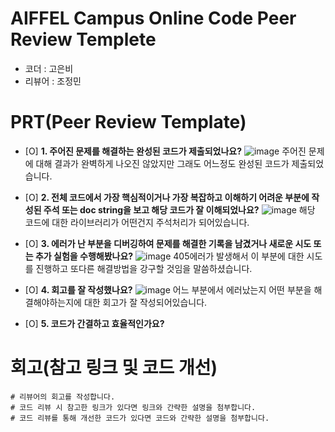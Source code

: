 # AIFFEL Campus Online Code Peer Review Templete
- 코더 : 고은비
- 리뷰어 : 조정민


# PRT(Peer Review Template)
- [O]  **1. 주어진 문제를 해결하는 완성된 코드가 제출되었나요?**
    ![image](result.png)
    주어진 문제에 대해 결과가 완벽하게 나오진 않았지만 그래도 어느정도 완성된 코드가 제출되었습니다.
    
- [O]  **2. 전체 코드에서 가장 핵심적이거나 가장 복잡하고 이해하기 어려운 부분에 작성된 
주석 또는 doc string을 보고 해당 코드가 잘 이해되었나요?**
    ![image](https://github.com/user-attachments/assets/3b8550a2-f57f-4197-afc6-70f220cd1172)
    해당 코드에 대한 라이브러리가 어떤건지 주석처리가 되어있습니다.
        
- [O]  **3. 에러가 난 부분을 디버깅하여 문제를 해결한 기록을 남겼거나
새로운 시도 또는 추가 실험을 수행해봤나요?**
    ![image](https://github.com/user-attachments/assets/1e991756-5bdc-4588-9a11-b97786390052)
    405에러가 발생해서 이 부분에 대한 시도를 진행하고 또다른 해결방법을 강구할 것임을 말씀하셨습니다.
        
- [O]  **4. 회고를 잘 작성했나요?**
   ![image](https://github.com/user-attachments/assets/d87b1d8b-ecdb-4ab0-af9d-047fdc43b74e)
  어느 부분에서 에러났는지 어떤 부분을 해결해야하는지에 대한 회고가 잘 작성되어있습니다.
        
- [O]  **5. 코드가 간결하고 효율적인가요?**
    


# 회고(참고 링크 및 코드 개선)
```
# 리뷰어의 회고를 작성합니다.
# 코드 리뷰 시 참고한 링크가 있다면 링크와 간략한 설명을 첨부합니다.
# 코드 리뷰를 통해 개선한 코드가 있다면 코드와 간략한 설명을 첨부합니다.
```
